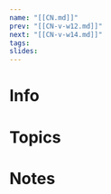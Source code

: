```yaml
---
name: "[[CN.md]]"
prev: "[[CN-v-w12.md]]"
next: "[[CN-v-w14.md]]"
tags:
slides:
---
```



# Info


# Topics


# Notes
